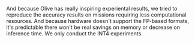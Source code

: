 And because Olive has really inspiring experiental results, we tried to reproduce the accuracy results on missions requiring less computational resources. And because hardware doesn't support the FP-based formats, it's predictable there won't be real savings on memory or decrease on inference time. We only conduct the INT4 experiments.